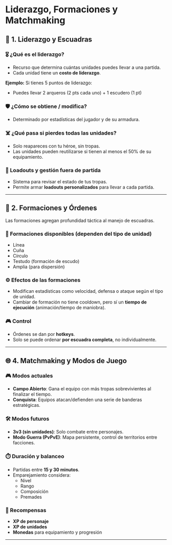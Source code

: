 # Liderazgo, Formaciones y Matchmaking

## 🧮 1. Liderazgo y Escuadras

### 🎖️ ¿Qué es el liderazgo?

- Recurso que determina cuántas unidades puedes llevar a una partida.
- Cada unidad tiene un **costo de liderazgo**.

**Ejemplo:**
Si tienes 5 puntos de liderazgo:

- Puedes llevar 2 arqueros (2 pts cada uno) + 1 escudero (1 pt)

### 🛡️ ¿Cómo se obtiene / modifica?

- Determinado por estadísticas del jugador y de su armadura.

### ☠️ ¿Qué pasa si pierdes todas las unidades?

- Solo reapareces con tu héroe, sin tropas.
- Las unidades pueden reutilizarse si tienen al menos el 50% de su equipamiento.

### 🎒 Loadouts y gestión fuera de partida

- Sistema para revisar el estado de tus tropas.
- Permite armar **loadouts personalizados** para llevar a cada partida.

---

## 🧠 2. Formaciones y Órdenes

Las formaciones agregan profundidad táctica al manejo de escuadras.

### 🧱 Formaciones disponibles (dependen del tipo de unidad)

- Línea
- Cuña
- Círculo
- Testudo (formación de escudo)
- Amplia (para dispersión)

### ⚙️ Efectos de las formaciones

- Modifican estadísticas como velocidad, defensa o ataque según el tipo de unidad.
- Cambiar de formación no tiene cooldown, pero sí un **tiempo de ejecución** (animación/tiempo de maniobra).

### 🎮 Control

- Órdenes se dan por **hotkeys**.
- Solo se puede ordenar **por escuadra completa**, no individualmente.

---

## 🌐 4. Matchmaking y Modos de Juego

### 🎮 Modos actuales

- **Campo Abierto**: Gana el equipo con más tropas sobrevivientes al finalizar el tiempo.
- **Conquista**: Equipos atacan/defienden una serie de banderas estratégicas.

### 🛠️ Modos futuros

- **3v3 (sin unidades)**: Solo combate entre personajes.
- **Modo Guerra (PvPvE)**: Mapa persistente, control de territorios entre facciones.

### ⏱️ Duración y balanceo

- Partidas entre **15 y 30 minutos**.
- Emparejamiento considera:
    - Nivel
    - Rango
    - Composición
    - Premades

### 🎁 Recompensas

- **XP de personaje**
- **XP de unidades**
- **Monedas** para equipamiento y progresión

---